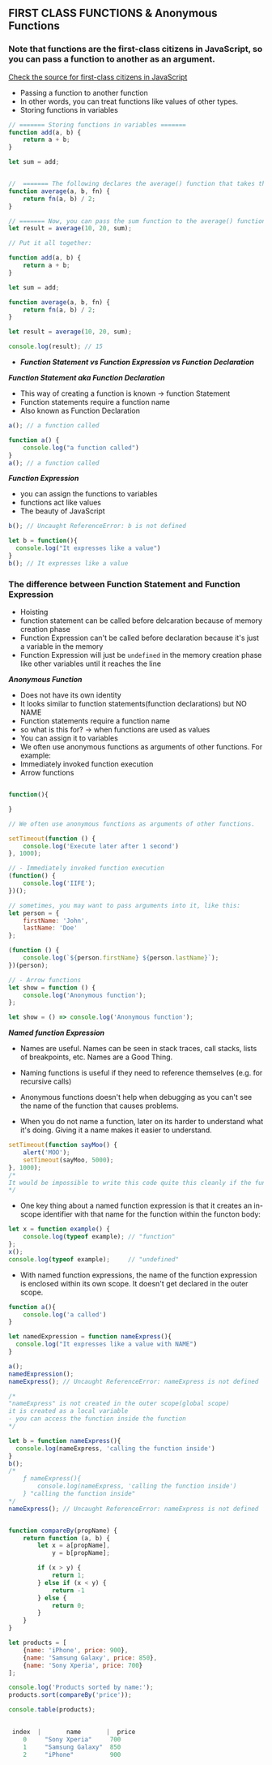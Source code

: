 ## FIRST CLASS FUNCTIONS & Anonymous Functions
### Note that functions are the first-class citizens in JavaScript, so you can pass a function to another as an argument.
[Check the source for first-class citizens in JavaScript](https://www.javascripttutorial.net/javascript-functions-are-first-class-citizens/)

- Passing a function to another function
- In other words, you can treat functions like values of other types.
- Storing functions in variables

  
```js
// ======= Storing functions in variables =======
function add(a, b) {
    return a + b;
}

let sum = add;


//  ======= The following declares the average() function that takes three arguments. The third argument is a function: =======
function average(a, b, fn) {
    return fn(a, b) / 2;
}

// ======= Now, you can pass the sum function to the average() function as follows: =======
let result = average(10, 20, sum);
```
```js
// Put it all together:

function add(a, b) {
    return a + b;
}

let sum = add;

function average(a, b, fn) {
    return fn(a, b) / 2;
}

let result = average(10, 20, sum);

console.log(result); // 15
```


- ***Function Statement vs Function Expression vs Function Declaration***

***Function Statement aka Function Declaration***

- This way of creating a function is known  -> function Statement
- Function statements require a function name
- Also known as Function Declaration

```js
a(); // a function called

function a() {
    console.log("a function called")
}
a(); // a function called

```

***Function Expression***

- you can assign the functions to variables
- functions act like values 
- The beauty of JavaScript

```js
b(); // Uncaught ReferenceError: b is not defined

let b = function(){
  console.log("It expresses like a value")
}
b(); // It expresses like a value
```

### The difference between Function Statement and Function Expression 

- Hoisting
- function statement can be called before delcaration because of memory creation phase
- Function Expression can't be called before declaration because it's just a variable in the memory
- Function Expression will just be `undefined` in the memory creation phase like other variables until it reaches the line
  
***Anonymous Function***

- Does not have its own identity 
- It looks similar to function statements(function declarations) but NO NAME
- Function statements require a function name
- so what is this for? -> when functions are used as values
- You can assign it to variables
- We often use anonymous functions as arguments of other functions. For example:
- Immediately invoked function execution
- Arrow functions


```js

function(){ 

}

// We often use anonymous functions as arguments of other functions. 

setTimeout(function () {
    console.log('Execute later after 1 second')
}, 1000);

// - Immediately invoked function execution
(function() {
    console.log('IIFE');
})();

// sometimes, you may want to pass arguments into it, like this:
let person = {
    firstName: 'John',
    lastName: 'Doe'
};

(function () {
    console.log(`${person.firstName} ${person.lastName}`);
})(person);

// - Arrow functions
let show = function () {
    console.log('Anonymous function');
};

let show = () => console.log('Anonymous function');
```

***Named function Expression***

- Names are useful. Names can be seen in stack traces, call stacks, lists of breakpoints, etc. Names are a Good Thing.

- Naming functions is useful if they need to reference themselves (e.g. for recursive calls)

- Anonymous functions doesn't help when debugging as you can't see the name of the function that causes problems.

- When you do not name a function, later on its harder to understand what it's doing. Giving it a name makes it easier to understand.

```js
setTimeout(function sayMoo() {
    alert('MOO');
    setTimeout(sayMoo, 5000);
}, 1000);
/*
It would be impossible to write this code quite this cleanly if the function expression passed to setTimeout were anonymous; we would need to assign it to a variable instead prior to the setTimeout call. This way, with a named function expression, is slightly shorter and neater.
*/
```

- One key thing about a named function expression is that it creates an in-scope identifier with that name for the function within the functon body:
```js
let x = function example() {
    console.log(typeof example); // "function"
};
x();
console.log(typeof example);     // "undefined"
```

- With named function expressions, the name of the function expression is enclosed within its own scope. It doesn't get declared in the outer scope.

```js
function a(){
    console.log('a called')
}

let namedExpression = function nameExpress(){
  console.log("It expresses like a value with NAME")
}

a();
namedExpression();
nameExpress(); // Uncaught ReferenceError: nameExpress is not defined

/*
"nameExpress" is not created in the outer scope(global scope)
it is created as a local variable
- you can access the function inside the function
*/

let b = function nameExpress(){
  console.log(nameExpress, 'calling the function inside')
}
b();
/*
    ƒ nameExpress(){
        console.log(nameExpress, 'calling the function inside')
    } "calling the function inside"
*/
nameExpress(); // Uncaught ReferenceError: nameExpress is not defined


function compareBy(propName) {
    return function (a, b) {
        let x = a[propName],
            y = b[propName];

        if (x > y) {
            return 1;
        } else if (x < y) {
            return -1
        } else {
            return 0;
        }
    }
}

let products = [
    {name: 'iPhone', price: 900},
    {name: 'Samsung Galaxy', price: 850},
    {name: 'Sony Xperia', price: 700}
];

console.log('Products sorted by name:');
products.sort(compareBy('price'));

console.table(products);

	
 index  |       name       |  price
    0	  "Sony Xperia"	    700
    1	  "Samsung Galaxy"	850
    2	  "iPhone"	        900
```







